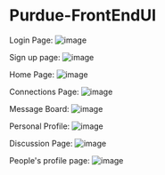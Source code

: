 # Purdue-FrontEndUI

Login Page: 
![image](https://github.com/naman-bajpai/Purdue-FrontEndUI/assets/83026511/cd425222-4969-4b33-9a1a-773651c690bb)

Sign up page: 
![image](https://github.com/naman-bajpai/Purdue-FrontEndUI/assets/83026511/92b3e251-3362-417f-b839-6c8c90bf19d1)


Home Page: 
![image](https://github.com/naman-bajpai/Purdue-FrontEndUI/assets/83026511/db421ec1-1a79-47bb-9836-95aaa3268153)


Connections Page: 
![image](https://github.com/naman-bajpai/Purdue-FrontEndUI/assets/83026511/a7d6b0f3-7261-480d-a961-c40823624230)


Message Board: 
![image](https://github.com/naman-bajpai/Purdue-FrontEndUI/assets/83026511/e2aefbfd-3a15-4910-9a8f-5ff31d4fcd3c)

Personal Profile: 
![image](https://github.com/naman-bajpai/Purdue-FrontEndUI/assets/83026511/c752396e-80a0-4bea-b3b0-448b86eabb68)

Discussion Page: 
![image](https://github.com/naman-bajpai/Purdue-FrontEndUI/assets/83026511/69bb7b23-b50f-40af-8115-98188a070f10)

People's profile page: 
![image](https://github.com/naman-bajpai/Purdue-FrontEndUI/assets/83026511/2a7d1b23-ee3a-4a83-a5c8-86d285a9aa0d)
